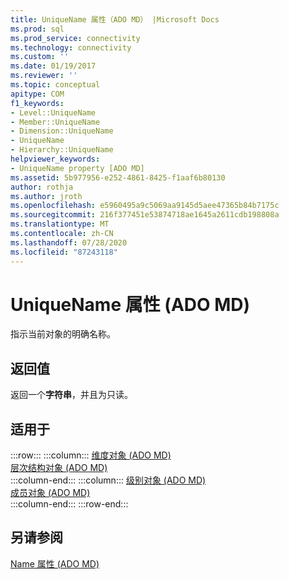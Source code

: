 ```yaml
---
title: UniqueName 属性（ADO MD） |Microsoft Docs
ms.prod: sql
ms.prod_service: connectivity
ms.technology: connectivity
ms.custom: ''
ms.date: 01/19/2017
ms.reviewer: ''
ms.topic: conceptual
apitype: COM
f1_keywords:
- Level::UniqueName
- Member::UniqueName
- Dimension::UniqueName
- UniqueName
- Hierarchy::UniqueName
helpviewer_keywords:
- UniqueName property [ADO MD]
ms.assetid: 5b977956-e252-4861-8425-f1aaf6b80130
author: rothja
ms.author: jroth
ms.openlocfilehash: e5960495a9c5069aa9145d5aee47365b84b7175c
ms.sourcegitcommit: 216f377451e53874718ae1645a2611cdb198808a
ms.translationtype: MT
ms.contentlocale: zh-CN
ms.lasthandoff: 07/28/2020
ms.locfileid: "87243118"
---
```

# <a name="uniquename-property-ado-md"></a>UniqueName 属性 (ADO MD)
指示当前对象的明确名称。  
  
## <a name="return-values"></a>返回值  
 返回一个**字符串**，并且为只读。  
  
## <a name="applies-to"></a>适用于  
  
:::row:::
    :::column:::
        [维度对象 (ADO MD)](../../../ado/reference/ado-md-api/dimension-object-ado-md.md)  
        [层次结构对象 (ADO MD)](../../../ado/reference/ado-md-api/hierarchy-object-ado-md.md)  
    :::column-end:::
    :::column:::
        [级别对象 (ADO MD)](../../../ado/reference/ado-md-api/level-object-ado-md.md)  
        [成员对象 (ADO MD)](../../../ado/reference/ado-md-api/member-object-ado-md.md)  
    :::column-end:::
:::row-end:::

## <a name="see-also"></a>另请参阅  
 [Name 属性 (ADO MD)](../../../ado/reference/ado-md-api/name-property-ado-md.md)
